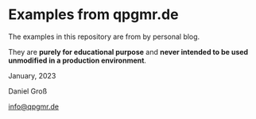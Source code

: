 # Examples from qpgmr.de

The examples in this repository are from by personal blog. 

They are **purely for educational purpose** and **never intended to be used unmodified in a production environment**.

January, 2023

Daniel Groß

info@qpgmr.de
